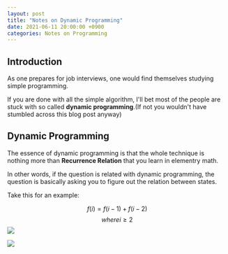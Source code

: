 ```yaml
---
layout: post
title: "Notes on Dynamic Programming"
date: 2021-06-11 20:00:00 +0900
categories: Notes on Programming
---
```


## Introduction

As one prepares for job interviews, one would find themselves studying simple programming. 

If you are done with all the simple algorithm, I'll bet most of the people are stuck with so called **dynamic programming**.(If not you wouldn't have stumbled across this blog post anyway)

## Dynamic Programming

The essence of dynamic programming is that the whole technique is nothing more than **Recurrence Relation** that you learn in elementry math. 

In other words, if the question is related with dynamic programming, the question is basically asking you to figure out the relation between states. 

Take this for an example:

$$f(i) = f(i-1) + f(i-2)$$
$$where i \geq 2$$
<img src="https://render.githubusercontent.com/render/math?math=f(i) = f(i-1) + f(i-2)">

<img src="https://render.githubusercontent.com/render/math?math=e^{i \pi} = -1">
